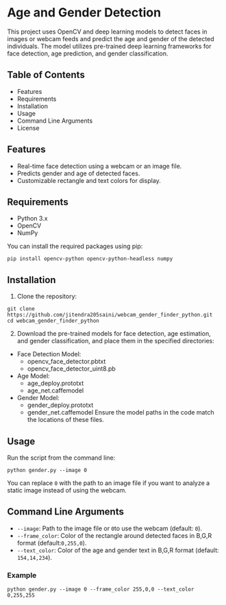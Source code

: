 # Age and Gender Detection #
 

 
This project uses OpenCV and deep learning models to detect faces in images or webcam feeds and predict the age and gender of the detected individuals. The model utilizes pre-trained deep learning frameworks for face detection, age prediction, and gender classification.

## Table of Contents ##
- Features
- Requirements
- Installation
- Usage
- Command Line Arguments
- License
  
## Features ##
- Real-time face detection using a webcam or an image file.
- Predicts gender and age of detected faces.
- Customizable rectangle and text colors for display.
  
## Requirements ##
- Python 3.x
- OpenCV
- NumPy
  
You can install the required packages using pip:

```
pip install opencv-python opencv-python-headless numpy
```

## Installation ##

1. Clone the repository:

```
git clone https://github.com/jitendra205saini/webcam_gender_finder_python.git
cd webcam_gender_finder_python
```
2. Download the pre-trained models for face detection, age estimation, and gender classification, and place them in the specified directories:

- Face Detection Model:
   - opencv_face_detector.pbtxt
   - opencv_face_detector_uint8.pb
- Age Model:
   - age_deploy.prototxt
   - age_net.caffemodel
- Gender Model:
   - gender_deploy.prototxt
   - gender_net.caffemodel
Ensure the model paths in the code match the locations of these files.

## Usage ##
Run the script from the command line:

```
python gender.py --image 0
```
You can replace ``` 0 ``` with the path to an image file if you want to analyze a static image instead of using the webcam.

## Command Line Arguments ##
- ``` --image ```: Path to the image file or ``` 0 ```to use the webcam (default: ``` 0 ```).
- ``` --frame_color ```: Color of the rectangle around detected faces in B,G,R format (default:``` 0,255,0 ```).
- ``` --text_color ```: Color of the age and gender text in B,G,R format (default: ``` 154,14,234 ```).

### Example ###
```
python gender.py --image 0 --frame_color 255,0,0 --text_color 0,255,255
```
